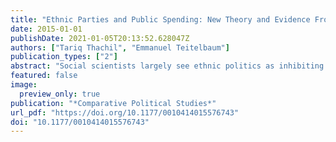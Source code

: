 ```yaml
---
title: "Ethnic Parties and Public Spending: New Theory and Evidence From the Indian States"
date: 2015-01-01
publishDate: 2021-01-05T20:13:52.628047Z
authors: ["Tariq Thachil", "Emmanuel Teitelbaum"]
publication_types: ["2"]
abstract: "Social scientists largely see ethnic politics as inhibiting public goods provisioning within developing democracies. Such parties are thought to uniformly rely on distributing excludable benefits to co-ethnics, rather than on providing public goods to all. We argue that ethnic parties can vary substantially in how they mobilize support and behave in office. Much of this variation depends on the breadth of the identity they activate. Although “narrow” ethnic parties do indeed entrench patronage politics, the rise of more “encompassing” ethnic parties can actually improve levels of voter autonomy, expand the effective size of winning coalitions, and increase spending on broadly available public goods. We develop and test this argument with evidence from the Indian states, including a nationally representative survey of 20,000 Indian voters and a panel data set of 15 major states over four decades."
featured: false
image:
  preview_only: true
publication: "*Comparative Political Studies*"
url_pdf: "https://doi.org/10.1177/0010414015576743"
doi: "10.1177/0010414015576743"
---
```


